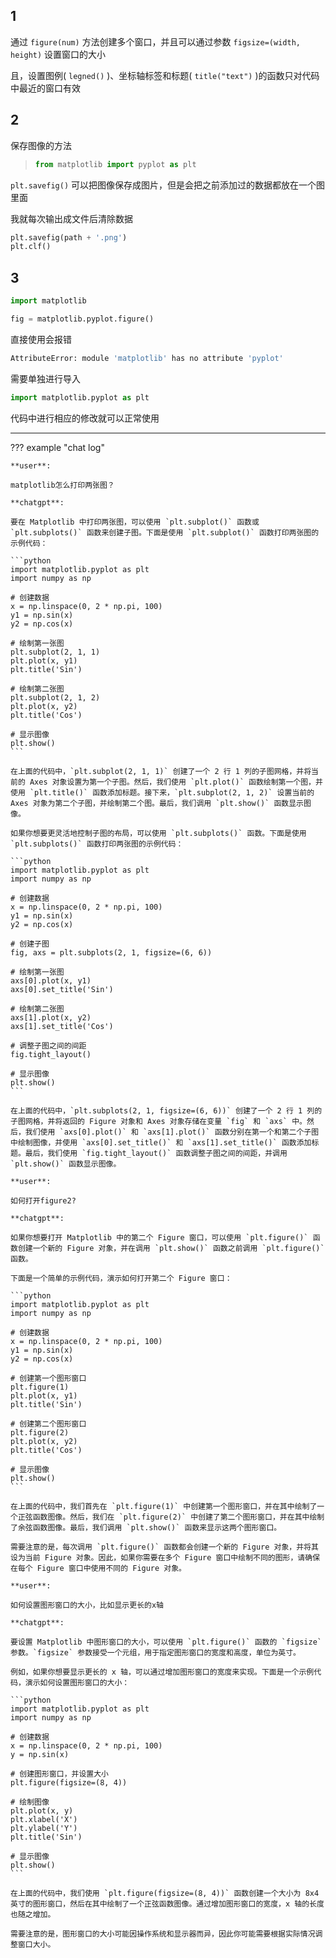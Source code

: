 ## 1

通过 `figure(num)` 方法创建多个窗口，并且可以通过参数 `figsize=(width, height)` 设置窗口的大小

且，设置图例( `legned()` )、坐标轴标签和标题( `title("text")` )的函数只对代码中最近的窗口有效

## 2

保存图像的方法

>   ```python
>   from matplotlib import pyplot as plt
>   ```

`plt.savefig()` 可以把图像保存成图片，但是会把之前添加过的数据都放在一个图里面

我就每次输出成文件后清除数据

```python
plt.savefig(path + '.png')
plt.clf()
```

## 3

```python
import matplotlib

fig = matplotlib.pyplot.figure()
```

直接使用会报错

```bash
AttributeError: module 'matplotlib' has no attribute 'pyplot'
```

需要单独进行导入

```python
import matplotlib.pyplot as plt
```

代码中进行相应的修改就可以正常使用

---

??? example "chat log"

    **user**: 
    
    matplotlib怎么打印两张图？
    
    **chatgpt**: 
    
    要在 Matplotlib 中打印两张图，可以使用 `plt.subplot()` 函数或 `plt.subplots()` 函数来创建子图。下面是使用 `plt.subplot()` 函数打印两张图的示例代码：
    
    ```python
    import matplotlib.pyplot as plt
    import numpy as np
    
    # 创建数据
    x = np.linspace(0, 2 * np.pi, 100)
    y1 = np.sin(x)
    y2 = np.cos(x)
    
    # 绘制第一张图
    plt.subplot(2, 1, 1)
    plt.plot(x, y1)
    plt.title('Sin')
    
    # 绘制第二张图
    plt.subplot(2, 1, 2)
    plt.plot(x, y2)
    plt.title('Cos')
    
    # 显示图像
    plt.show()
    ```
    
    在上面的代码中，`plt.subplot(2, 1, 1)` 创建了一个 2 行 1 列的子图网格，并将当前的 Axes 对象设置为第一个子图。然后，我们使用 `plt.plot()` 函数绘制第一个图，并使用 `plt.title()` 函数添加标题。接下来，`plt.subplot(2, 1, 2)` 设置当前的 Axes 对象为第二个子图，并绘制第二个图。最后，我们调用 `plt.show()` 函数显示图像。
    
    如果你想要更灵活地控制子图的布局，可以使用 `plt.subplots()` 函数。下面是使用 `plt.subplots()` 函数打印两张图的示例代码：
    
    ```python
    import matplotlib.pyplot as plt
    import numpy as np
    
    # 创建数据
    x = np.linspace(0, 2 * np.pi, 100)
    y1 = np.sin(x)
    y2 = np.cos(x)
    
    # 创建子图
    fig, axs = plt.subplots(2, 1, figsize=(6, 6))
    
    # 绘制第一张图
    axs[0].plot(x, y1)
    axs[0].set_title('Sin')
    
    # 绘制第二张图
    axs[1].plot(x, y2)
    axs[1].set_title('Cos')
    
    # 调整子图之间的间距
    fig.tight_layout()
    
    # 显示图像
    plt.show()
    ```
    
    在上面的代码中，`plt.subplots(2, 1, figsize=(6, 6))` 创建了一个 2 行 1 列的子图网格，并将返回的 Figure 对象和 Axes 对象存储在变量 `fig` 和 `axs` 中。然后，我们使用 `axs[0].plot()` 和 `axs[1].plot()` 函数分别在第一个和第二个子图中绘制图像，并使用 `axs[0].set_title()` 和 `axs[1].set_title()` 函数添加标题。最后，我们使用 `fig.tight_layout()` 函数调整子图之间的间距，并调用 `plt.show()` 函数显示图像。
    
    **user**: 
    
    如何打开figure2?
    
    **chatgpt**: 
    
    如果你想要打开 Matplotlib 中的第二个 Figure 窗口，可以使用 `plt.figure()` 函数创建一个新的 Figure 对象，并在调用 `plt.show()` 函数之前调用 `plt.figure()` 函数。
    
    下面是一个简单的示例代码，演示如何打开第二个 Figure 窗口：
    
    ```python
    import matplotlib.pyplot as plt
    import numpy as np
    
    # 创建数据
    x = np.linspace(0, 2 * np.pi, 100)
    y1 = np.sin(x)
    y2 = np.cos(x)
    
    # 创建第一个图形窗口
    plt.figure(1)
    plt.plot(x, y1)
    plt.title('Sin')
    
    # 创建第二个图形窗口
    plt.figure(2)
    plt.plot(x, y2)
    plt.title('Cos')
    
    # 显示图像
    plt.show()
    ```
    
    在上面的代码中，我们首先在 `plt.figure(1)` 中创建第一个图形窗口，并在其中绘制了一个正弦函数图像。然后，我们在 `plt.figure(2)` 中创建了第二个图形窗口，并在其中绘制了余弦函数图像。最后，我们调用 `plt.show()` 函数来显示这两个图形窗口。
    
    需要注意的是，每次调用 `plt.figure()` 函数都会创建一个新的 Figure 对象，并将其设为当前 Figure 对象。因此，如果你需要在多个 Figure 窗口中绘制不同的图形，请确保在每个 Figure 窗口中使用不同的 Figure 对象。
    
    **user**: 
    
    如何设置图形窗口的大小，比如显示更长的x轴
    
    **chatgpt**: 
    
    要设置 Matplotlib 中图形窗口的大小，可以使用 `plt.figure()` 函数的 `figsize` 参数。`figsize` 参数接受一个元组，用于指定图形窗口的宽度和高度，单位为英寸。
    
    例如，如果你想要显示更长的 x 轴，可以通过增加图形窗口的宽度来实现。下面是一个示例代码，演示如何设置图形窗口的大小：
    
    ```python
    import matplotlib.pyplot as plt
    import numpy as np
    
    # 创建数据
    x = np.linspace(0, 2 * np.pi, 100)
    y = np.sin(x)
    
    # 创建图形窗口，并设置大小
    plt.figure(figsize=(8, 4))
    
    # 绘制图像
    plt.plot(x, y)
    plt.xlabel('X')
    plt.ylabel('Y')
    plt.title('Sin')
    
    # 显示图像
    plt.show()
    ```
    
    在上面的代码中，我们使用 `plt.figure(figsize=(8, 4))` 函数创建一个大小为 8x4 英寸的图形窗口，然后在其中绘制了一个正弦函数图像。通过增加图形窗口的宽度，x 轴的长度也随之增加。
    
    需要注意的是，图形窗口的大小可能因操作系统和显示器而异，因此你可能需要根据实际情况调整窗口大小。